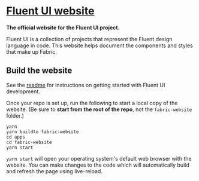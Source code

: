 # [Fluent UI website](https://dev.microsoft.com/fabric)

**The official website for the Fluent UI project.**

Fluent UI is a collection of projects that represent the Fluent design language in code. This website helps document the components and styles that make up Fabric.

## Build the website

See the [readme](https://github.com/microsoft/fluentui) for instructions on getting started with Fluent UI development.

Once your repo is set up, run the following to start a local copy of the website. (Be sure to **start from the root of the repo**, not the `fabric-website` folder.)

```
yarn
yarn buildto fabric-website
cd apps
cd fabric-website
yarn start
```

`yarn start` will open your operating system's default web browser with the website. You can make changes to the code which will automatically build and refresh the page using live-reload.

